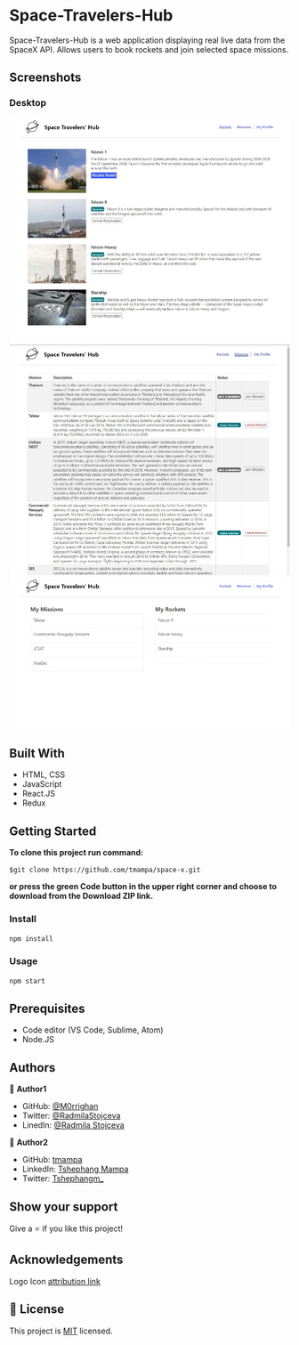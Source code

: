# Space-Travelers-Hub
Space-Travelers-Hub is a web application displaying real live data from the SpaceX API. Allows users to book rockets and join selected space missions.

## Screenshots
### Desktop
![screenshot](./src/img/rockets.jpg)
![screenshot](./src/img/missions.jpg)
![screenshot](./src/img/profile.jpg)
## Built With

- HTML, CSS
- JavaScript
- React.JS
- Redux

## Getting Started

**To clone this project run command:**
```
$git clone https://github.com/tmampa/space-x.git
```
**or press the green Code button in the upper right corner and choose to download from the Download ZIP link.**

### Install

```cmd
npm install
```

### Usage

```cmd
npm start
```

## Prerequisites

- Code editor (VS Code, Sublime, Atom)
- Node.JS

## Authors

👤 **Author1**

- GitHub: [@M0rrighan](https://github.com/M0rrighan)
- Twitter: [@RadmilaStojceva](https://twitter.com/RadmilaStojceva)
- LinedIn: [@Radmila Stojceva](https://www.linkedin.com/in/radmila-stojceva-71a838212)

👤 **Author2**
- GitHub: [tmampa](https://github.com/tmampa)
- LinkedIn: [Tshephang Mampa](https://linkedin.com/tshephangmampa)
- Twitter: [Tshephangm\_](https://twitter.com/tshephangm_)

## Show your support

Give a ⭐️ if you like this project!


## Acknowledgements

Logo Icon [attribution link](https://www.flaticon.com/free-icons/planet)
## 📝 License

This project is [MIT](./MIT.md) licensed.
